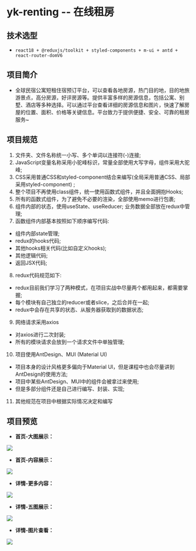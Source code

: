 # yk-renting -- 在线租房

## 技术选型

* `react18 + @reduxjs/toolkit + styled-components + m-ui + antd + react-router-domV6`



## 项目简介

* 全球民宿公寓短租住宿预订平台，可以查看各地房源，热门目的地，目的地旅游景点，高分房源，好评房源等。提供丰富多样的房源信息，包括公寓、别墅、酒店等多种选择。可以通过平台查看详细的房源信息和图片，快速了解房屋的位置、面积、价格等关键信息。平台致力于提供便捷、安全、可靠的租房服务~



## 项目规范

1. 文件夹、文件名称统一小写、多个单词以连接符(-)连接;
2. JavaScript变量名称采用小驼峰标识，常量全部使用大写字母，组件采用大驼峰;
3. CSS采用普通CSS和styled-component结合来编写(全局采用普通CSS、局部采用styled-component) ;
4. 整个项目不再使用class组件，统一使用函数式组件，并且全面拥抱Hooks;
5. 所有的函数式组件，为了避免不必要的渲染，全部使用memo进行包裹;
6. 组件内部的状态，使用useState、useReducer; 业务数据全部放在redux中管理;
7. 函数组件内部基本按照如下顺序编写代码:
  * 组件内部state管理;
  * redux的hooks代码;
  * 其他hooks相关代码(比如自定义hooks);
  * 其他逻辑代码;
  * 返回JSX代码;
8. redux代码规范如下:
  * redux目前我们学习了两种模式，在项目实战中尽量两个都用起来，都需要掌握;
  * 每个模块有自己独立的reducer或者slice，之后合并在一起;
  * redux中会存在共享的状态、从服务器获取到的数据状态;
9. 网络请求采用axios
  * 对axios进行二次封装;
  * 所有的模块请求会放到一个请求文件中单独管理;
10. 项目使用AntDesign、MUI (Material UI)
  * 项目本身的设计风格更多偏向于Material Ul，但是课程中也会尽量讲到AntDesign的使用方法;
  * 项目中某些AntDesign、MUI中的组件会被拿过来使用;
  * 但是多部分组件还是自己进行编写、封装、实现;
11. 其他规范在项目中根据实际情况决定和编写



## 项目预览

* **首页-大图展示：**

![](https://img-blog.csdnimg.cn/c6c5f9a13cdb471fa6e5065c1cd64a0b.png)

* **首页-内容展示：**

![](https://img-blog.csdnimg.cn/8e28eba316e048689dd180c5d88954a4.png)

* **详情-更多内容：**

![](https://img-blog.csdnimg.cn/6984ab11cce34826af9506fc8d743f9c.png)

* **详情-五图展示：**

![](https://img-blog.csdnimg.cn/a46105454db047f48545f5d73377005e.png)

* **详情-图片查看：**

![](https://img-blog.csdnimg.cn/b8149934c5e5407b83ddf991156aefbc.png)
